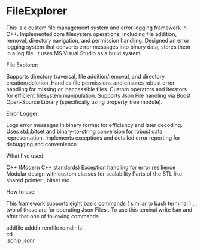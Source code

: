 # FileExplorer

This is a custom file management system and error logging framework in C++.
Implemented core filesystem operations, including file addition, removal, directory navigation, and permission handling.
Designed an error logging system that converts error messages into binary data, stores them in a log file.
It uses MS Visual Studio as a build system 

File Explorer:

  Supports directory traversal, file addition/removal, and directory creation/deletion.
  Handles file permissions and ensures robust error handling for missing or inaccessible files.
  Custom operators and iterators for efficient filesystem manipulation.
  Supports Json File handling via Boost Open-Source Library (specifically using property_tree module).

Error Logger:

  Logs error messages in binary format for efficiency and later decoding.
  Uses std::bitset and binary-to-string conversion for robust data representation.
  Implements exceptions and detailed error reporting for debugging and convenience.

What I've used:

  C++ (Modern C++ standards)
  Exception handling for error resilience
  Modular design with custom classes for scalability
  Parts of the STL like shared pointer , bitset etc. 

How to use:

  This framework supports eight basic commands ( similar to bash terminal ) , two of those are for operating Json Files . 
  To use this teminal write fsm and after that one of following commands 
  
  addfile
  adddir 
  remfile
  remdir
  ls  
  cd  
  jsonip 
  jsonr 

